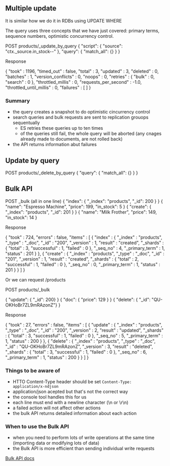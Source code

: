## Multiple update

It is similar how we do it in RDBs using UPDATE WHERE

The query uses three concepts that we have just covered: primary terms, sequence numbers, optimistic concurrency control.

POST products/_update_by_query
{
  "script": {
    "source": "ctx._source.in_stock--"
  },
  "query": {
    "match_all": {}
  }
}

Response

{
  "took" : 1196,
  "timed_out" : false,
  "total" : 3,
  "updated" : 3,
  "deleted" : 0,
  "batches" : 1,
  "version_conflicts" : 0,
  "noops" : 0,
  "retries" : {
    "bulk" : 0,
    "search" : 0
  },
  "throttled_millis" : 0,
  "requests_per_second" : -1.0,
  "throttled_until_millis" : 0,
  "failures" : [ ]
}

### Summary

* the query creates a snapshot to do optimistic cincurrency control
* search queries and bulk requests are sent to replication grouops sequentually
  - ES retries these queries up to ten times
  - of the queries still fail, the whole query will be aborted (any cnages already made to documents, are not rolled back)
* the API returns information abut failures

## Update by query

POST products/_delete_by_query
{
  "query": {
    "match_all": {}
  }
}


## Bulk API

POST _bulk (all in one line)
{ "index": { "_index": "products", "_id": 200 } }
{ "name": "Espresso Machine", "price": 199, "in_stock": 5 }
{ "create": { "_index": "products", "_id": 201 } }
{ "name": "Milk Frother",  "price": 149, "in_stock": 14 }

Response

{
  "took" : 724,
  "errors" : false,
  "items" : [
    {
      "index" : {
        "_index" : "products",
        "_type" : "_doc",
        "_id" : "200",
        "_version" : 1,
        "result" : "created",
        "_shards" : {
          "total" : 3,
          "successful" : 1,
          "failed" : 0
        },
        "_seq_no" : 4,
        "_primary_term" : 1,
        "status" : 201
      }
    },
    {
      "create" : {
        "_index" : "products",
        "_type" : "_doc",
        "_id" : "201",
        "_version" : 1,
        "result" : "created",
        "_shards" : {
          "total" : 2,
          "successful" : 1,
          "failed" : 0
        },
        "_seq_no" : 0,
        "_primary_term" : 1,
        "status" : 201
      }
    }
  ]
}

Or we can request /products

POST products/_bulk

{ "update": { "_id": 200} }
{ "doc": { "price": 129 } }
{ "delete": { "_id": "QU-OKHoBr7ZL9mRAzonZ"} }

Response

{
  "took" : 27,
  "errors" : false,
  "items" : [
    {
      "update" : {
        "_index" : "products",
        "_type" : "_doc",
        "_id" : "200",
        "_version" : 2,
        "result" : "updated",
        "_shards" : {
          "total" : 3,
          "successful" : 1,
          "failed" : 0
        },
        "_seq_no" : 5,
        "_primary_term" : 1,
        "status" : 200
      }
    },
    {
      "delete" : {
        "_index" : "products",
        "_type" : "_doc",
        "_id" : "QU-OKHoBr7ZL9mRAzonZ",
        "_version" : 3,
        "result" : "deleted",
        "_shards" : {
          "total" : 3,
          "successful" : 1,
          "failed" : 0
        },
        "_seq_no" : 6,
        "_primary_term" : 1,
        "status" : 200
      }
    }
  ]
}

### Things to be aware of

* HTTO Content-Type header should be set `Content-Type: application/x-ndjson`
* application/json acepted but that's not the correct way
* the console tool handles this for us
* each line must end with a newline character (\n or \r\n)
* a failed action will not affect other actions
* the bulk API returns detailed information about each action

### When to use the Bulk API

* when you need to perform lots of write operations at the same time (importing data or modifying lots of data)
* the Bulk API is more efficient than sending individual write requests


[Bulk API docs](https://www.elastic.co/guide/en/elasticsearch/reference/current/docs-bulk.html)






